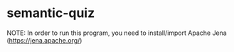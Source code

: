 # semantic-quiz



NOTE:
In order to run this program, you need to install/import Apache Jena (https://jena.apache.org/)
